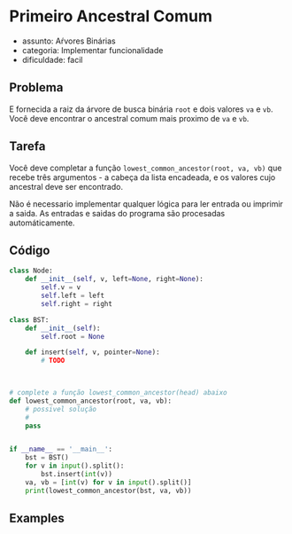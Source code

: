 # Primeiro Ancestral Comum

-   assunto: Aŕvores Binárias
-   categoria: Implementar funcionalidade
-   dificuldade: facil

## Problema

E fornecida a raiz da árvore de busca binária `root` e dois valores `va` e `vb`.
Você deve encontrar o ancestral comum mais proximo de `va` e `vb`.

## Tarefa

Você deve completar a função `lowest_common_ancestor(root, va, vb)` que recebe três argumentos - a cabeça da lista encadeada, e os valores cujo ancestral deve ser encontrado.

Não é necessario implementar qualquer lógica para ler entrada ou imprimir a saida.
As entradas e saidas do programa são procesadas automáticamente.

## Código

```python
class Node:
    def __init__(self, v, left=None, right=None):
        self.v = v
        self.left = left
        self.right = right

class BST:
    def __init__(self):
        self.root = None

    def insert(self, v, pointer=None):
        # TODO
        


# complete a função lowest_common_ancestor(head) abaixo
def lowest_common_ancestor(root, va, vb):
    # possivel solução
    #
    pass


if __name__ == '__main__':
    bst = BST()
    for v in input().split():
        bst.insert(int(v))
    va, vb = [int(v) for v in input().split()]
    print(lowest_common_ancestor(bst, va, vb))
```

## Examples

```
```
